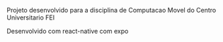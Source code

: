 Projeto desenvolvido para a disciplina de Computacao Movel do Centro Universitario FEI

Desenvolvido com react-native com expo

